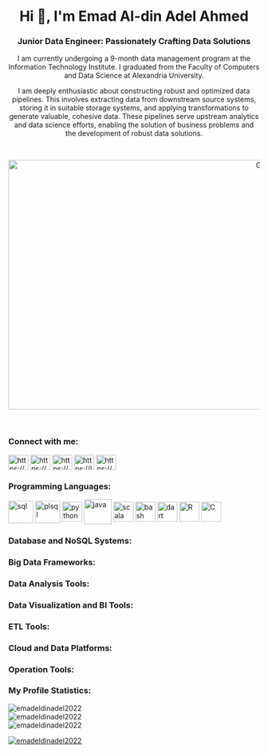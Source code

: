 <h1 align="center">Hi 👋, I'm Emad Al-din Adel Ahmed</h1>
<h3 align="center">Junior Data Engineer: Passionately Crafting Data Solutions</h3>
<p align="center">I am currently undergoing a 9-month data management program at the Information Technology Institute. I graduated from the Faculty of Computers and Data Science at Alexandria University.</p>

<p align="center">I am deeply enthusiastic about constructing robust and optimized data pipelines. This involves extracting data from downstream source systems, storing it in suitable storage systems, and applying transformations to generate valuable, cohesive data. These pipelines serve upstream analytics and data science efforts, enabling the solution of business problems and the development of robust data solutions.</p><br>

<p align="center"><img src="https://miro.medium.com/v2/resize:fit:1358/1*n3FAnk_c97ptZt1YW7cEqw.gif" alt="Gift" width="1000" height="500"></p><br>

<h3 align="left">Connect with me:</h3>
<p align="left">
<a href="https://linkedin.com/in/https://www.linkedin.com/in/emadaldinadel/" target="blank"><img align="center" src="https://raw.githubusercontent.com/rahuldkjain/github-profile-readme-generator/master/src/images/icons/Social/linked-in-alt.svg" alt="https://www.linkedin.com/in/emadaldinadel/" height="30" width="40" /></a>
<a href="https://fb.com/https://www.facebook.com/emad.010101/" target="blank"><img align="center" src="https://raw.githubusercontent.com/rahuldkjain/github-profile-readme-generator/master/src/images/icons/Social/facebook.svg" alt="https://www.facebook.com/emad.010101/" height="30" width="40" /></a>
<a href="https://www.hackerrank.com/https://www.hackerrank.com/profile/567emad" target="blank"><img align="center" src="https://raw.githubusercontent.com/rahuldkjain/github-profile-readme-generator/master/src/images/icons/Social/hackerrank.svg" alt="https://www.hackerrank.com/profile/567emad" height="30" width="40" /></a>
<a href="https://www.leetcode.com/https://leetcode.com/567emad/" target="blank"><img align="center" src="https://raw.githubusercontent.com/rahuldkjain/github-profile-readme-generator/master/src/images/icons/Social/leet-code.svg" alt="https://leetcode.com/567emad/" height="30" width="40" /></a>
  <a href="https://kaggle.com/https://www.kaggle.com/emadadel" target="blank"><img align="center" src="https://raw.githubusercontent.com/rahuldkjain/github-profile-readme-generator/master/src/images/icons/Social/kaggle.svg" alt="https://www.kaggle.com/emadadel" height="30" width="40" /></a>
</p>

<h3 align="left">Programming Languages:</h3>
<p align="left"> 
<a href="https://en.wikipedia.org/wiki/SQL" target="_blank" rel="noreferrer"> <img align="center" src="https://cdn-icons-png.freepik.com/512/4248/4248443.png" alt="sql" width="50" height="45"/></a>
<a href="https://www.oracle.com/eg/database/technologies/appdev/plsql.html#:~:text=PL%2FSQL%20is%20a%20procedural,and%20stored%20inside%20the%20database" target="blank" rel="noreferrer"> <img align="center" src="https://oralytics.files.wordpress.com/2022/10/pl-sql_icon-1.png" alt="plsql" width="50" height="45"/></a>
<a href="https://www.python.org/" target="_blank"><img align="center" src="https://cdn-icons-png.flaticon.com/512/5968/5968350.png" alt="python" height="40" width="40" /></a>
<a href="https://www.java.com/en/" target="_blank" rel="noreferrer"> <img align="center" src="https://cdn.icon-icons.com/icons2/2415/PNG/512/java_original_wordmark_logo_icon_146459.png" alt="java" width="55" height="50"/></a> 
<a href="https://www.scala-lang.org/" target="_blank" rel="noreferrer"> <img align="center" src="https://cdn-icons-png.flaticon.com/512/6132/6132220.png" alt="scala" width="40" height="40"/></a>
</a> 
<a href="https://www.gnu.org/software/bash/" target="_blank" rel="noreferrer"> <img align="center" src="https://community.infoblox.com/t5/image/serverpage/image-id/2195iA290BF7E3BA6064D/image-size/large/is-moderation-mode/true?v=v2&px=999" alt="bash" width="40" height="40"/></a>
<a href="https://dart.dev/" target="_blank" rel="noreferrer"> <img align="center" src="https://upload.wikimedia.org/wikipedia/commons/thumb/7/7e/Dart-logo.png/768px-Dart-logo.png" alt="dart" width="40" height="40"/></a>
<a href="https://www.r-project.org/" target="_blank" rel="noreferrer"> <img align="center" src="https://www.r-project.org/Rlogo.png" alt="R" width="40" height="40"/></a>
<a href="https://en.wikipedia.org/wiki/C_(programming_language)" target="_blank" rel="noreferrer"> <img align="center" src="https://cdn.icon-icons.com/icons2/2415/PNG/512/c_original_logo_icon_146611.png" alt="C" width="40" height="40"/></a>



   
</p>

<h3 align="left">Database and NoSQL Systems:</h3>
<p align="left"> 
   
</p>

<h3 align="left">Big Data Frameworks:</h3>
<p align="left"> 
   
</p>

<h3 align="left">Data Analysis Tools:</h3>
<p align="left"> 
   
</p>

<h3 align="left">Data Visualization and BI Tools:</h3>
<p align="left"> 
   
</p>

<h3 align="left">ETL Tools:</h3>
<p align="left"> 
   
</p>

<h3 align="left">Cloud and Data Platforms:</h3>
<p align="left"> 
   
</p>

<h3 align="left">Operation Tools:</h3>
<p align="left"> 
   
</p>



<h3 align="left">My Profile Statistics:</h3>
<p align="left">
    <img src="https://github-readme-stats.vercel.app/api/top-langs?username=emadeldinadel2022&show_icons=true&locale=en&layout=compact" alt="emadeldinadel2022"/>
    <br>
    <img src="https://github-readme-stats.vercel.app/api?username=emadeldinadel2022&show_icons=true&locale=en" alt="emadeldinadel2022"/>
    <br>
    <img src="https://github-readme-streak-stats.herokuapp.com/?user=emadeldinadel2022" alt="emadeldinadel2022"/>
</p>

<p align="left">
    <a href="https://github.com/ryo-ma/github-profile-trophy"><img src="https://github-profile-trophy.vercel.app/?username=emadeldinadel2022" alt="emadeldinadel2022"/></a>
</p>

<p align="center"><img src="gif_url_here" alt="GIF" width="
